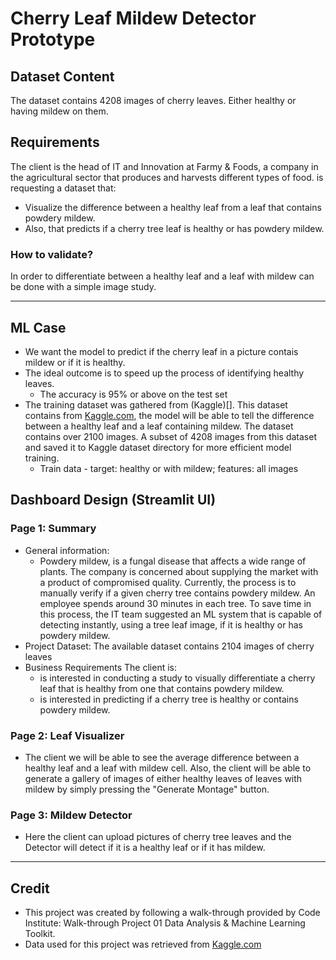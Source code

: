 # Cherry Leaf Mildew Detector Prototype

## Dataset Content

The dataset contains 4208 images of cherry leaves. Either healthy or having mildew on them.

## Requirements

The client is the head of IT and Innovation at Farmy & Foods, a company in the agricultural sector that produces and harvests different types of food. is requesting a dataset that:

* Visualize the difference between a healthy leaf from a leaf that contains powdery mildew.
* Also, that predicts if a cherry tree leaf is healthy or has powdery mildew.

### How to validate?

In order to differentiate between a healthy leaf and a leaf with mildew can be done with a simple image study.

<hr>

## ML Case
* We want the model to predict if the cherry leaf in a picture contais mildew or if it is healthy.
* The ideal outcome is to speed up the process of identifying healthy leaves.
  * The accuracy is 95% or above on the test set
* The training dataset was gathered from (Kaggle)[]. This dataset contains from [Kaggle.com](https://www.kaggle.com/datasets/codeinstitute/cherry-leaves), the model will be able to tell the difference between a healthy leaf and a leaf containing mildew. The dataset contains over 2100 images. A subset of 4208 images from this dataset and saved it to Kaggle dataset directory for more efficient model training.
    *  Train data - target: healthy or with mildew; features: all images


## Dashboard Design (Streamlit UI)

### Page 1: Summary

* General information:
  * Powdery mildew, is a fungal disease that affects a wide range of plants.
The company is concerned about supplying the market with a product of compromised quality.
Currently, the process is to manually verify if a given cherry tree contains powdery mildew. An employee spends around 30 minutes in each tree. To save time in this process, the IT team suggested an ML system that is capable of detecting instantly, using a tree leaf image, if it is healthy or has powdery mildew.
* Project Dataset:
The available dataset contains 2104 images of cherry leaves
* Business Requirements
The client is:
  * is interested in conducting a study to visually differentiate a cherry leaf that is healthy from one that contains powdery mildew.
  * is interested in predicting if a cherry tree is healthy or contains powdery mildew.

### Page 2: Leaf Visualizer

* The client we will be able to see the average difference between a healthy leaf and a leaf with mildew cell. Also, the client will be able to generate a gallery of images of either healthy leaves of leaves with mildew by simply pressing the "Generate Montage" button.

### Page 3: Mildew Detector

* Here the client can upload pictures of cherry tree leaves and the Detector will detect if it is a healthy leaf or if it has mildew.

<hr>

## Credit

* This project was created by following a walk-through provided by Code Institute: Walk-through Project 01 Data Analysis & Machine Learning Toolkit.
* Data used for this project was retrieved from [Kaggle.com](https://www.kaggle.com/datasets/codeinstitute/cherry-leaves)
